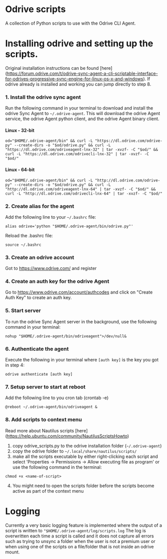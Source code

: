 # Odrive scripts
A collection of Python scripts to use with the Odrive CLI Agent.

# Installing odrive and setting up the scripts.
Original installation instructions can be found [here] (https://forum.odrive.com/t/odrive-sync-agent-a-cli-scriptable-interface-for-odrives-progressive-sync-engine-for-linux-os-x-and-windows).
If odrive already is installed and working you can jump directly to step 8. 
### 1. Install the odrive sync agent
Run the following command in your terminal to download and install the odrive Sync Agent to `~/.odrive-agent`. This will download the odrive Agent service, the odrive Agent python client, and the odrive Agent binary client.
#### Linux - 32-bit
`od="$HOME/.odrive-agent/bin" && curl -L "https://dl.odrive.com/odrive-py" --create-dirs -o "$od/odrive.py" && curl -L "https://dl.odrive.com/odriveagent-lnx-32" | tar -xvzf- -C "$od/" && curl -L "https://dl.odrive.com/odrivecli-lnx-32" | tar -xvzf- -C "$od/"`

#### Linux - 64-bit
`od="$HOME/.odrive-agent/bin" && curl -L "http://dl.odrive.com/odrive-py" --create-dirs -o "$od/odrive.py" && curl -L "http://dl.odrive.com/odriveagent-lnx-64" | tar -xvzf- -C "$od/" && curl -L "http://dl.odrive.com/odrivecli-lnx-64" | tar -xvzf- -C "$od/"`

### 2. Create alias for the agent
Add the following line to your `~/.bashrc` file:

`alias odrive='python "$HOME/.odrive-agent/bin/odrive.py"'`

Reload the .bashrc file:

`source ~/.bashrc`

### 3. Create an odrive account 
Got to https://www.odrive.com/ and register
### 4. Create an auth key for the odrive Agent
Go to https://www.odrive.com/account/authcodes and click on "Create Auth Key" to create an auth key.

### 5. Start server
To run the odrive Sync Agent server in the background, use the following command in your terminal:

`nohup "$HOME/.odrive-agent/bin/odriveagent">/dev/null&`

### 6. Authenticate the agent
Execute the following in your terminal where `[auth key]` is the key you got in step 4:

`odrive authenticate [auth key]`

### 7. Setup server to start at reboot
Add the following line to you cron tab (crontab -e)

`@reboot ~/.odrive-agent/bin/odriveagent &`

### 8. Add scripts to context menu
Read more about Nautilus scripts [here] (https://help.ubuntu.com/community/NautilusScriptsHowto)
1. copy odrive_scripts.py to the odrive installation folder (`~/.odrive-agent`)
2. copy the odrive folder to `~/.local/share/nautilus/scripts/`
3. make all the scripts executable by either right-clicking each script and select 'Properties → Permissions → Allow executing file as program' or use the following command in the terminal:

  `chmod +x <name-of-script>`
  
4. You might need to open the scripts folder before the scripts become active as part of the context menu

# Logging
Currently a very basic logging feature is implemented where the output of a script is written to `"$HOME/.odrive-agent/log/scripts.log`
The log is overwritten each time a script is called and it does not capture all errors such as trying to unsync a folder when the user is not a premium user or when using one of the scripts on a file/folder that is not inside an odrive mount.

